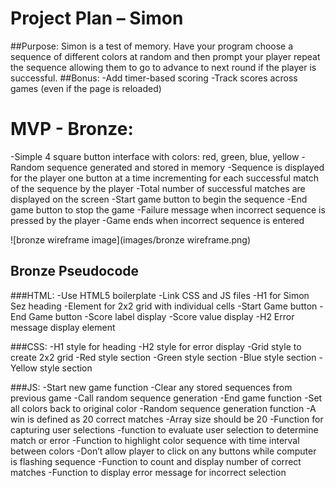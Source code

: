 # Project Plan – Simon

##Purpose:
Simon is a test of memory. Have your program choose a sequence of different colors at random and then prompt your player repeat the sequence allowing them to go to advance to next round if the player is successful.
##Bonus:
-Add timer-based scoring
-Track scores across games (even if the page is reloaded)

# MVP - Bronze:

-Simple 4 square button interface with colors: red, green, blue, yellow
-Random sequence generated and stored in memory
-Sequence is displayed for the player one button at a time incrementing for each successful match of the sequence by the player
-Total number of successful matches are displayed on the screen
-Start game button to begin the sequence
-End game button to stop the game
-Failure message when incorrect sequence is pressed by the player
-Game ends when incorrect sequence is entered

![bronze wireframe image](images/bronze wireframe.png)

## Bronze Pseudocode

###HTML:
-Use HTML5 boilerplate
-Link CSS and JS files
-H1 for Simon Sez heading
-Element for 2x2 grid with individual cells
-Start Game button
-End Game button
-Score label display
-Score value display
-H2 Error message display element

###CSS:
-H1 style for heading
-H2 style for error display
-Grid style to create 2x2 grid
-Red style section
-Green style section
-Blue style section
-Yellow style section

###JS:
-Start new game function
-Clear any stored sequences from previous game
-Call random sequence generation
-End game function
-Set all colors back to original color
-Random sequence generation function
-A win is defined as 20 correct matches
-Array size should be 20
-Function for capturing user selections
-function to evaluate user selection to determine match or error
-Function to highlight color sequence with time interval between colors
-Don’t allow player to click on any buttons while computer is flashing sequence
-Function to count and display number of correct matches
-Function to display error message for incorrect selection

